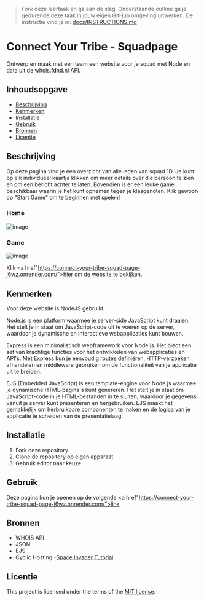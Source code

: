 > _Fork_ deze leertaak en ga aan de slag. Onderstaande outline ga je gedurende deze taak in jouw eigen GitHub omgeving uitwerken. De instructie vind je in: [docs/INSTRUCTIONS.md](docs/INSTRUCTIONS.md)

# Connect Your Tribe - Squadpage
Ontwerp en maak met een team een website voor je squad met Node en data uit de whois.fdnd.nl API.



## Inhoudsopgave

  * [Beschrijving](#beschrijving)
  * [Kenmerken](#kenmerken)
  * [Installatie](#installatie)
  * [Gebruik](#gebruik)
  * [Bronnen](#bronnen)
  * [Licentie](#licentie)

## Beschrijving
Op deze pagina vind je een overzicht van alle leden van squad 1D. Je kunt op elk individueel kaartje klikken om meer details over die persoon te zien en om een bericht achter te laten. Bovendien is er een leuke game beschikbaar waarin je het kunt opnemen tegen je klasgenoten. Klik gewoon op "Start Game" om te beginnen met spelen!

### Home
![image](https://github.com/Daan645/connect-your-tribe-squad-page/assets/54812898/2cd4c187-655b-47c2-8790-e987862092e3)

### Game
![image](https://github.com/Daan645/connect-your-tribe-squad-page/assets/54812898/62ae5ff5-8f1a-4fa1-90a7-784824b5e1ba)

Klik <a href"https://connect-your-tribe-squad-page-j6wz.onrender.com/">hier</a> om de website te bekijken.

## Kenmerken
Voor deze website is NodeJS gebruikt.

Node.js is een platform waarmee je server-side JavaScript kunt draaien. Het stelt je in staat om JavaScript-code uit te voeren op de server, waardoor je dynamische en interactieve webapplicaties kunt bouwen.

Express is een minimalistisch webframework voor Node.js. Het biedt een set van krachtige functies voor het ontwikkelen van webapplicaties en API's. Met Express kun je eenvoudig routes definiëren, HTTP-verzoeken afhandelen en middleware gebruiken om de functionaliteit van je applicatie uit te breiden.

EJS (Embedded JavaScript) is een template-engine voor Node.js waarmee je dynamische HTML-pagina's kunt genereren. Het stelt je in staat om JavaScript-code in je HTML-bestanden in te sluiten, waardoor je gegevens vanuit je server kunt presenteren en hergebruiken. EJS maakt het gemakkelijk om herbruikbare componenten te maken en de logica van je applicatie te scheiden van de presentatielaag.

## Installatie
1. Fork deze repository
2. Clone de repository op eigen apparaat
3. Gebruik editor naar keuze

## Gebruik
Deze pagina kun je openen op de volgende <a href"https://connect-your-tribe-squad-page-j6wz.onrender.com/">link</a>

## Bronnen
- WHOIS API
- JSON
- EJS
- Cyclic Hosting
-<a href="https://www.youtube.com/watch?v=s6LrpUTQQn0&list=PLRD1Niz0lz1uR4W3ms6DygWMjXW-6hDB_">Space Invader Tutorial</a>
## Licentie

This project is licensed under the terms of the [MIT license](./LICENSE).
